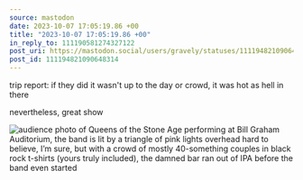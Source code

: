 ```yaml
---
source: mastodon
date: 2023-10-07 17:05:19.86 +00
title: "2023-10-07 17:05:19.86 +00"
in_reply_to: 111190581274327122
post_uri: https://mastodon.social/users/gravely/statuses/111194821090648314
post_id: 111194821090648314
---
```

trip report: if they did it wasn't up to the day or crowd, it was hot as hell in there

nevertheless, great show


![audience photo of Queens of the Stone Age performing at Bill Graham Auditorium, the band is lit by a triangle of pink lights overhead hard to believe, I’m sure, but with a crowd of mostly 40-something couples in black rock t-shirts (yours truly included), the damned bar ran out of IPA before the band even started](/images/111194820778343560.jpeg)

